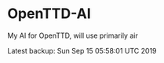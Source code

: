 # OpenTTD-AI
My AI for OpenTTD, will use primarily air

Latest backup: Sun Sep 15 05:58:01 UTC 2019
